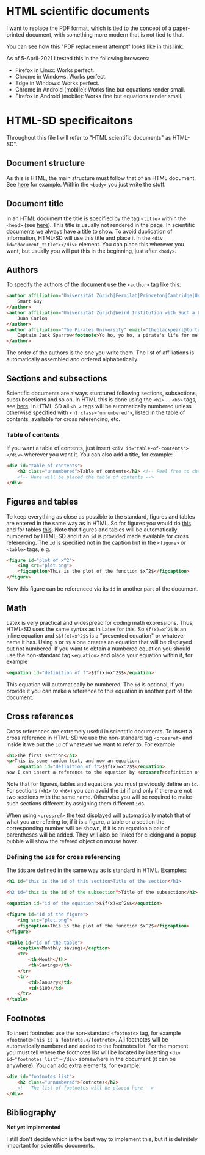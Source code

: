 # HTML scientific documents

I want to replace the PDF format, which is tied to the concept of a paper-printed document, with something more modern that is not tied to that. 

You can see how this "PDF replacement attempt" looks like in [this link](https://sengerm.github.io/html-academic-publishing/).

As of 5-April-2021 I tested this in the following browsers:

- Firefox in Linux: Works perfect.
- Chrome in Windows: Works perfect.
- Edge in Windows: Works perfect.
- Chrome in Android (mobile): Works fine but equations render small.
- Firefox in Android (mobile): Works fine but equations render small.

# HTML-SD specificaitons

Throughout this file I will refer to "HTML scientific documents" as HTML-SD".

## Document structure

As this is HTML, the main structure must follow that of an HTML document. See [here](https://www.w3schools.com/html/html_intro.asp) for example. Within the `<body>` you just write the stuff.

## Document title

In an HTML document the title is specified by the tag `<title>` within the `<head>` (see [here](https://www.w3schools.com/html/html_intro.asp)). This title is usually not rendered in the page. In scientific documents we always have a title to show. To avoid duplication of information, HTML-SD will use this title and place it in the `<div id="document_title"></div>` element. You can place this wherever you want, but usually you will put this in the beginning, just after `<body>`.

## Authors

To specify the authors of the document use the `<author>` tag like this:
```html
<author affiliation="Universität Zürich|Fermilab|Princeton|Cambridge|Universidad de Buenos Aires|CERN|Oxford">
	Smart Guy
</author>
<author	affiliation="Universität Zürich|Weird Institution with Such a Long Name That you Barely Konw How to Write" email="juanca@gmail.com">
	Juan Carlos
</author>
<author affiliation="The Pirates University" email="theblackpearl@tortuga.com.pi">
	Captain Jack Sparrow<footnote>Yo ho, yo ho, a pirate's life for me.</footnote>
</author>
```
The order of the authors is the one you write them. The list of affiliations is automatically assembled and ordered alphabetically.

## Sections and subsections

Scientific documents are always sturctured following sections, subsections, subsubsections and so on. In HTML this is done using the `<h1>` ... `<h6>` tags, see [here](https://www.w3schools.com/html/html_headings.asp). In HTML-SD all `<h_>` tags will be automatically numbered unless otherwise specified with `<h1 class="unnumbered">`, listed in the table of contents, available for cross referencing, etc.

### Table of contents

If you want a table of contents, just insert `<div id="table-of-contents"></div>` wherever you want it. You can also add a title, for example:
```html
<div id="table-of-contents">
	<h2 class="unnumbered">Table of contents</h2> <!-- Feel free to change this title. -->
	<!-- Here will be placed the table of contents -->
</div>
```

## Figures and tables

To keep everything as close as possible to the standard, figures and tables are entered in the same way as in HTML. So for figures you would do [this](https://www.w3schools.com/tags/tag_figcaption.asp) and for tables [this](https://www.w3schools.com/tags/tag_caption.asp). Note that figures and tables will be automatically numbered by HTML-SD and if an `id` is provided made available for cross referencing. The `id` is specified not in the caption but in the `<figure>` or `<table>` tags, e.g. 

```html
<figure id="plot of x^2">
	<img src="plot.png">
	<figcaption>This is the plot of the function $x^2$</figcaption>
</figure>
```
Now this figure can be referenced via its `id` in another part of the document. 

## Math

Latex is very practical and widespread for coding math expressions. Thus, HTML-SD uses the same syntax as in Latex for this. So `$f(x)=x^2$` is an inline equation and `$$f(x)=x^2$$` is a "presented equation" or whatever name it has. Using `$` or `$$` alone creates an equation that will be displayed but not numbered. If you want to obtain a numbered equation you should use the non-standard tag `<equation>` and place your equation within it, for example

```html
<equation id="definition of f">$$f(x)=x^2$$</equation>
```
This equation will automatically be numbered. The `id` is optional, if you provide it you can make a reference to this equation in another part of the document.

## Cross references

Cross references are extremely useful in scientific documents. To insert a cross reference in HTML-SD we use the non-standard tag `<crossref>` and inside it we put the `id` of whatever we want to refer to. For example 
```html
<h1>The first section</h1>
<p>This is some random text, and now an equation:
	<equation id="definition of f">$$f(x)=x^2$$</equation>
Now I can insert a reference to the equation by <crossref>definition of f</crossref> and also to the section by <crossref>The first section</crossref>.</p>

```
Note that for figures, tables and equations you must previously define an `id`. For sections (`<h1>` to `<h6>`) you can avoid the `id` if and only if there are not two sections with the same name. Otherwise you will be required to make such sections different by assigning them different `id`s. 

When using `<crossref>` the text displayed will automatically match that of what you are refering to, if it is a figure, a table or a section the corresponding number will be shown, if it is an equation a pair of parentheses will be added. They will also be linked for clicking and a popup bubble will show the refered object on mouse hover. 

### Defining the `id`s for cross referencing

The `id`s are defined in the same way as is standard in HTML. Examples:
```html
<h1 id="this is the id of this section>Title of the section</h1>

<h2 id="this is the id of the subsection">Title of the subsection</h2>

<equation id="id of the equation">$$f(x)=x^2$$</equation>

<figure id="id of the figure">
	<img src="plot.png">
	<figcaption>This is the plot of the function $x^2$</figcaption>
</figure>

<table id="id of the table">
	<caption>Monthly savings</caption>
	<tr>
		<th>Month</th>
		<th>Savings</th>
	</tr>
	<tr>
		<td>January</td>
		<td>$100</td>
	</tr>
</table> 
```

## Footnotes

To insert footnotes use the non-standard `<footnote>` tag, for example `<footnote>This is a footnote.</footnote>`. All footnotes will be automatically numbered and added to the footnotes list. For the moment you must tell where the footnotes list will be located by inserting `<div id="footnotes_list"></div>` somewhere in the document (it can be anywhere). You can add extra elements, for example:
```html
<div id="footnotes_list">
	<h2 class="unnumbered">Footnotes</h2>
	<!-- The list of footnotes will be placed here -->
</div>
```

## Bibliography

**Not yet implemented**

I still don't decide which is the best way to implement this, but it is definitely important for scientific documents. 
